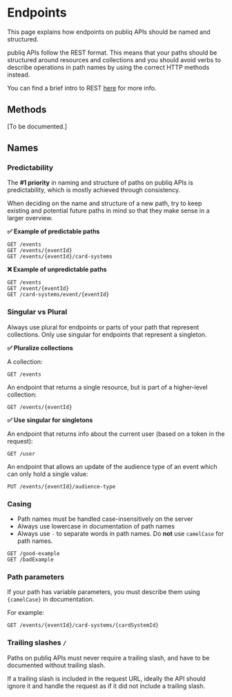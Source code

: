 # Endpoints

This page explains how endpoints on publiq APIs should be named and structured.

publiq APIs follow the REST format. This means that your paths should be structured around resources and collections and you should avoid verbs to describe operations in path names by using the correct HTTP methods instead.

You can find a brief intro to REST [here](https://www.infoq.com/articles/rest-introduction/) for more info.

## Methods

\[To be documented.]

## Names

### Predictability

The **#1 priority** in naming and structure of paths on publiq APIs is predictability, which is mostly achieved through consistency.

When deciding on the name and structure of a new path, try to keep existing and potential future paths in mind so that they make sense in a larger overview.

**✅ Example of predictable paths**

    GET /events
    GET /events/{eventId}
    GET /events/{eventId}/card-systems

**❌ Example of unpredictable paths**

    GET /events
    GET /event/{eventId}
    GET /card-systems/event/{eventId}

### Singular vs Plural

Always use plural for endpoints or parts of your path that represent collections. Only use singular for endpoints that represent a singleton.

**✅ Pluralize collections**

A collection:

    GET /events

An endpoint that returns a single resource, but is part of a higher-level collection:

    GET /events/{eventId} 

**✅ Use singular for singletons**

An endpoint that returns info about the current user (based on a token in the request):

    GET /user

An endpoint that allows an update of the audience type of an event which can only hold a single value:

    PUT /events/{eventId}/audience-type 

### Casing

*   Path names must be handled case-insensitively on the server
*   Always use lowercase in documentation of path names
*   Always use `-` to separate words in path names. Do **not** use `camelCase` for path names.

<!---->

    GET /good-example
    GET /badExample

### Path parameters

If your path has variable parameters, you must describe them using `{camelCase}` in documentation.

For example:

    GET /events/{eventId}/card-systems/{cardSystemId}

### Trailing slashes `/`

Paths on publiq APIs must never require a trailing slash, and have to be documented without trailing slash.

If a trailing slash is included in the request URL, ideally the API should ignore it and handle the request as if it did not include a trailing slash.

